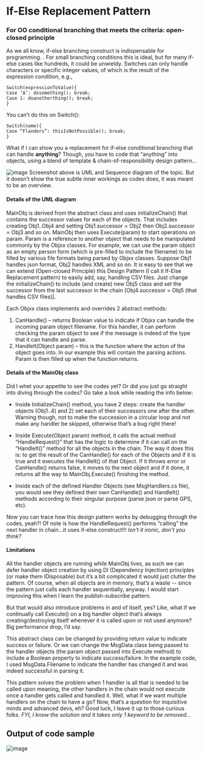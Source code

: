 # If-Else Replacement Pattern
### For OO conditional branching that meets the criteria: open-closed principle
As we all know, if-else branching construct is indispensable for programming. . For small branching conditions this is ideal, but for many if-else cases like hundreds, it could be unwieldy. Switches can only handle characters or specific integer values, of which is the result of the expression condition, e.g., 
```
Switch(expressionToValue){
Case ‘A’: dosomething(); break;
Case 1: doanotherthing(); break;
}
```
You can’t do this on Switch():
```
Switch(name){
Case “Flanders”: thisIsNotPossible(); break;
}
```
What if I can show you a replacement for if-else conditional branching that can handle **anything**? Though, you have to code that “anything” into objects, using a blend of template &amp; chain-of-responsibility design pattern...

![image](https://github.com/josephedwardchang/If-Else-Replacement-Pattern/assets/21256796/18700964-98a6-44fe-a34d-13d44085c451)
Screenshot above is UML and Sequence diagram of the topic. But it doesn’t show the true subtle inner workings as codes does, it was meant to be an overview.

#### Details of the UML diagram
MainObj is derived from the abstract class and uses initializeChain() that contains the successor values for each of the objects. That includes creating Obj1..Obj4 and setting Obj1.successor = Obj2 then Obj2.successor = Obj3 and so on. MainObj then uses Execute(param) to start operations on param. Param is a reference to another object that needs to be manipulated commonly by the Objxx classes. For example, we can use the param object as an empty person form (which is pre-filled to include the filename) to be filled by various file formats being parsed by Objxx classes. Suppose Obj1 handles json format, Obj2 handles XML and so on. It is easy to see that we can extend (Open-closed Principle) this Design Pattern (I call it If-Else Replacement pattern) to easily add, say, handling CSV files. Just change the initializeChain() to include (and create) new Obj5 class and set the successor from the last successor in the chain [Obj4.successor = Obj5 (that handles CSV files)]. 

Each Objxx class implements and overrides 2 abstract methods: 
1)	CanHandle() – returns Boolean value to indicate if Objxx can handle the incoming param object filename. For this handler, it can perform checking the param object to see if the message is indeed of the type that it can handle and parse.
2)	HandleIt(Object param) – this is the function where the action of the object goes into. In our example this will contain the parsing actions. Param is then filled up when the function returns.

#### Details of the MainObj class
Did I whet your appetite to see the codes yet? Or did you just go straight into diving through the codes? Go take a look while reading the info below:

- Inside InitializeChain() method, you have 2 steps: create the handler objects (Obj1..4) and 2) set each of their successors one after the other. Warning though, not to make the succession in a circular loop and not make any handler be skipped, otherwise that’s a bug right there! 

- Inside Execute(Object param) method, it calls the actual method “HandleRequest()” that has the logic to determine if it can call on the “HandleIt()” method for all the objects in the chain. The way it does this is: to get the result of the CanHandle() for each of the Objects and if it is true and it executes the HandleIt() of that Object. If it throws error or CanHandle() returns false, it moves to the next object and if it done, it returns all the way to MainObj.Execute() finishing the method.

- Inside each of the defined Handler Objects (see MsgHandlers.cs file), you would see they defined their own CanHandle() and HandleIt() methods according to their singular purpose (parse json or parse GPS, etc). 

Now you can trace how this design pattern works by debugging through the codes, yeah?! Of note is how the HandleRequest() performs “calling” the next handler in chain…it uses if-else construct!!! _Isn’t it ironic, don’t you think?_

#### Limitations
All the handler objects are running while MainObj lives, as such we can defer handler object creation by using DI (Dependency Injection) principles (or make them IDisposable) but it’s a bit complicated it would just clutter the pattern. Of course, when all objects are in memory, that’s a waste -- since the pattern just calls each handler sequentially, anyway. I would start improving this when I learn the publish-subscribe pattern.

But that would also introduce problems in and of itself, yes? Like, what if we continually call Execute() on a big handler object that’s always creating/destroying itself whenever it is called upon or not used anymore? Big performance drop, I’d say.

This abstract class can be changed by providing return value to indicate success or failure. Or we can change the MsgData class being passed to the handler objects (the param object passed into Execute method) to include a Boolean property to indicate success/failure. In the example code, I used MsgData.Filename to indicate the handler has changed it and was indeed successful in parsing it.

This pattern solves the problem when 1 handler is all that is needed to be called upon meaning, the other handlers in the chain would not execute once a handler gets called and handled it. Well, what if we want multiple handlers on the chain to have a go? Now, that’s a question for inquisitive minds and advanced devs, eh? Good luck, I leave it up to those curious folks. _FYI, I know the solution and it takes only 1 keyword to be removed..._

## Output of code sample
![image](https://github.com/josephedwardchang/If-Else-Replacement-Pattern/assets/21256796/4d25dfec-3580-419e-a52d-933f727301c7)
